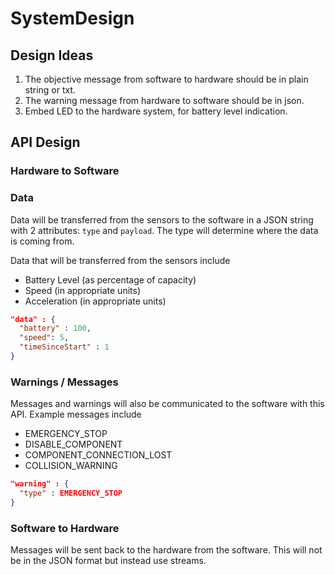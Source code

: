 # SystemDesign

## Design Ideas

1. The objective message from software to hardware should be in plain string or txt.
2. The warning message from hardware to software should be in json.
3. Embed LED to the hardware system, for battery level indication.

## API Design

### Hardware to Software
### Data
Data will be transferred from the sensors to the software in a JSON string with 2 attributes: `type` and `payload`. The type will determine where the data is coming from.

Data that will be transferred from the sensors include
  - Battery Level (as percentage of capacity)
  - Speed (in appropriate units)
  - Acceleration (in appropriate units)

```json
"data" : {
  "battery" : 100,
  "speed": 5,
  "timeSinceStart" : 1
}
```

### Warnings / Messages
Messages and warnings will also be communicated to the software with this API. Example messages include
  - EMERGENCY_STOP
  - DISABLE_COMPONENT
  - COMPONENT_CONNECTION_LOST
  - COLLISION_WARNING

```json
"warning" : { 
  "type" : EMERGENCY_STOP
}
```

### Software to Hardware
Messages will be sent back to the hardware from the software. This will not be in the JSON format but instead use streams. 

